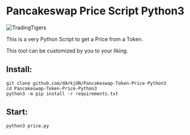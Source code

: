 # Pancakeswap Price Script Python3
![TradingTigers](https://trading-tigers.com/logos/TradingTigers.png)  

This is a very Python Script to get a Price from a Token.

This tool can be customized by you to your liking.   

## Install:
```shell 
git clone github.com/dArkjON/Pancakeswap-Token-Price-Python3
cd Pancakeswap-Token-Price-Python3
python3 -m pip install -r requirements.txt
```
## Start:
```shell
python3 price.py
```
